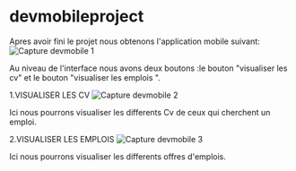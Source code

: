 # devmobileproject
Apres avoir fini le projet nous obtenons l'application mobile suivant:
![Capture devmobile 1](https://user-images.githubusercontent.com/125744449/224785628-e133e5a0-6c51-4f15-88f2-6ccae3d949ff.PNG)

Au niveau de l'interface nous avons deux boutons :le bouton "visualiser les cv" et le bouton "visualiser les emplois ".

1.VISUALISER LES CV
![Capture devmobile 2](https://user-images.githubusercontent.com/125744449/224786436-2b1d5cac-ca8d-4739-821a-2c6b2796a7af.PNG)

Ici nous pourrons visualiser les differents Cv de ceux qui cherchent un emploi.

2.VISUALISER LES EMPLOIS
![Capture devmobile 3](https://user-images.githubusercontent.com/125744449/224788121-47aad0d4-5e4f-497a-bcb7-a4538a76e4d8.PNG)

Ici nous pourrons visualiser  les differents offres d'emplois.
